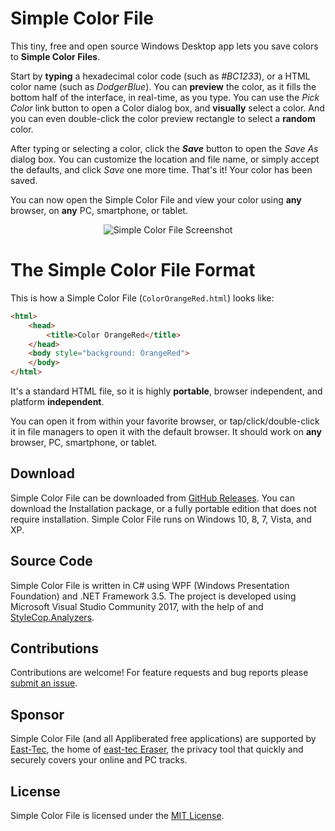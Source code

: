 # Simple Color File

This tiny, free and open source Windows Desktop app lets you save colors to **Simple Color Files**.

Start by **typing** a hexadecimal color code (such as *#BC1233*), or a HTML color name (such as *DodgerBlue*). You can **preview** the color, as it fills the bottom half of the interface, in real-time, as you type. You can use the *Pick Color* link button to open a Color dialog box, and **visually** select a color. And you can even double-click the color preview rectangle to select a **random** color.

After typing or selecting a color, click the _**Save**_ button to open the *Save As* dialog box. You can customize the location and file name, or simply accept the defaults, and click *Save* one more time. That's it! Your color has been saved.

You can now open the Simple Color File and view your color using **any** browser, on **any** PC, smartphone, or tablet.

<p align="center">
  <img src="https://user-images.githubusercontent.com/29436157/30735714-a67da76e-9f88-11e7-8490-64d83ca1b819.png" alt="Simple Color File Screenshot">
</p>

# The Simple Color File Format

This is how a Simple Color File (`ColorOrangeRed.html`) looks like:

```html
<html>
    <head>
        <title>Color OrangeRed</title>
    </head>
    <body style="background: OrangeRed">
    </body>
</html>
```

It's a standard HTML file, so it is highly **portable**, browser independent, and platform **independent**.

You can open it from within your favorite browser, or tap/click/double-click it in file managers to open it with the default browser. It should work on **any** browser, PC, smartphone, or tablet.

## Download

Simple Color File can be downloaded from [GitHub Releases](https://github.com/appliberated/SimpleColorFile/releases/latest). You can download the Installation package, or a fully portable edition that does not require installation. Simple Color File runs on Windows 10, 8, 7, Vista, and XP.

## Source Code

Simple Color File is written in C# using WPF (Windows Presentation Foundation) and .NET Framework 3.5. The project is developed using Microsoft Visual Studio Community 2017, with the help of  and [StyleCop.Analyzers](https://github.com/DotNetAnalyzers/StyleCopAnalyzers).

## Contributions

Contributions are welcome! For feature requests and bug reports please [submit an issue](https://github.com/appliberated/SimpleColorFile/issues).

## Sponsor

Simple Color File (and all Appliberated free applications) are supported by [East-Tec](http://www.east-tec.com), the home of [east-tec Eraser](http://www.east-tec.com/eraser/), the privacy tool that quickly and securely covers your online and PC tracks.

## License

Simple Color File is licensed under the [MIT License](LICENSE).
